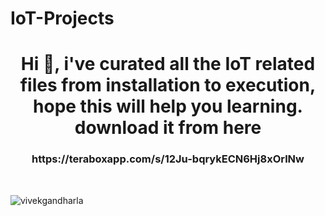 ﻿# IoT-Projects

<h1 align="center">Hi 👋, i've curated all the IoT related files from installation to execution, hope this will help you learning.
download it from here</h1>
<h3 align="center">https://teraboxapp.com/s/12Ju-bqrykECN6Hj8xOrlNw</h3>
<br>

<p><img align="center" src="https://github.com/vivekgandharla/IoT-Projects/assets/89576658/4099d1f6-27d2-478e-9d26-ea4f488efabd&" alt="vivekgandharla" /></p>
